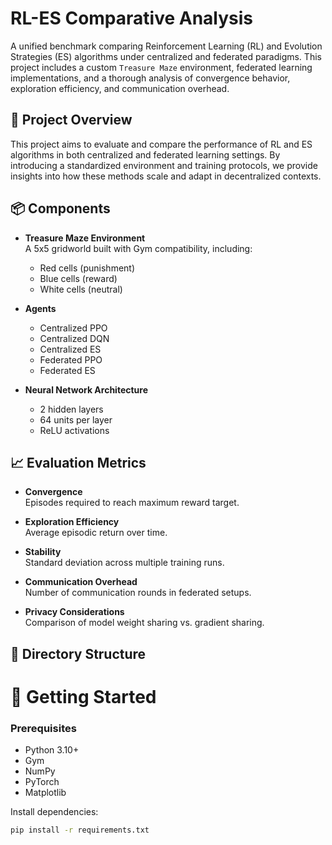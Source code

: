 # RL-ES Comparative Analysis

A unified benchmark comparing Reinforcement Learning (RL) and Evolution Strategies (ES) algorithms under centralized and federated paradigms. This project includes a custom `Treasure Maze` environment, federated learning implementations, and a thorough analysis of convergence behavior, exploration efficiency, and communication overhead.

## 🧠 Project Overview

This project aims to evaluate and compare the performance of RL and ES algorithms in both centralized and federated learning settings. By introducing a standardized environment and training protocols, we provide insights into how these methods scale and adapt in decentralized contexts.

## 📦 Components

- **Treasure Maze Environment**  
  A 5x5 gridworld built with Gym compatibility, including:
  - Red cells (punishment)
  - Blue cells (reward)
  - White cells (neutral)

- **Agents**
  - Centralized PPO
  - Centralized DQN
  - Centralized ES
  - Federated PPO
  - Federated ES

- **Neural Network Architecture**
  - 2 hidden layers
  - 64 units per layer
  - ReLU activations

## 📈 Evaluation Metrics

- **Convergence**  
  Episodes required to reach maximum reward target.

- **Exploration Efficiency**  
  Average episodic return over time.

- **Stability**  
  Standard deviation across multiple training runs.

- **Communication Overhead**  
  Number of communication rounds in federated setups.

- **Privacy Considerations**  
  Comparison of model weight sharing vs. gradient sharing.

## 📁 Directory Structure

# 🚀 Getting Started

### Prerequisites

- Python 3.10+
- Gym
- NumPy
- PyTorch
- Matplotlib

Install dependencies:
```bash
pip install -r requirements.txt
```